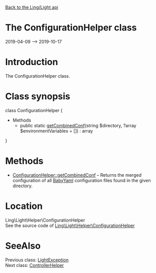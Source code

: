 [Back to the Ling/Light api](https://github.com/lingtalfi/Light/blob/master/doc/api/Ling/Light.md)



The ConfigurationHelper class
================
2019-04-09 --> 2019-10-17






Introduction
============

The ConfigurationHelper class.



Class synopsis
==============


class <span class="pl-k">ConfigurationHelper</span>  {

- Methods
    - public static [getCombinedConf](https://github.com/lingtalfi/Light/blob/master/doc/api/Ling/Light/Helper/ConfigurationHelper/getCombinedConf.md)(string $directory, ?array $environmentVariables = []) : array

}






Methods
==============

- [ConfigurationHelper::getCombinedConf](https://github.com/lingtalfi/Light/blob/master/doc/api/Ling/Light/Helper/ConfigurationHelper/getCombinedConf.md) &ndash; Returns the merged configuration of all [BabyYaml](https://github.com/lingtalfi/BabyYaml) configuration files found in the given directory.





Location
=============
Ling\Light\Helper\ConfigurationHelper<br>
See the source code of [Ling\Light\Helper\ConfigurationHelper](https://github.com/lingtalfi/Light/blob/master/Helper/ConfigurationHelper.php)



SeeAlso
==============
Previous class: [LightException](https://github.com/lingtalfi/Light/blob/master/doc/api/Ling/Light/Exception/LightException.md)<br>Next class: [ControllerHelper](https://github.com/lingtalfi/Light/blob/master/doc/api/Ling/Light/Helper/ControllerHelper.md)<br>
